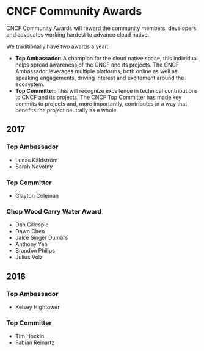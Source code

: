 # CNCF Community Awards

CNCF Community Awards will reward the community members, developers and advocates working hardest to advance cloud native.

We traditionally have two awards a year:

* **Top Ambassador**: A champion for the cloud native space, this individual helps spread awareness of the CNCF and its projects. The CNCF Ambassador leverages multiple platforms, both online as well as speaking engagements, driving interest and excitement around the ecosystem.
* **Top Committer**: This will recognize excellence in technical contributions to CNCF and its projects. The CNCF Top Committer has made key commits to projects and, more importantly, contributes in a way that benefits the project neutrally as a whole.

## 2017

### Top Ambassador

* Lucas Käldström
* Sarah Novotny

### Top Committer

* Clayton Coleman

### Chop Wood Carry Water Award

* Dan Gillespie
* Dawn Chen
* Jaice Singer Dumars
* Anthony Yeh
* Brandon Philips
* Julius Volz

## 2016

### Top Ambassador

* Kelsey Hightower

### Top Committer

* Tim Hockin
* Fabian Reinartz

